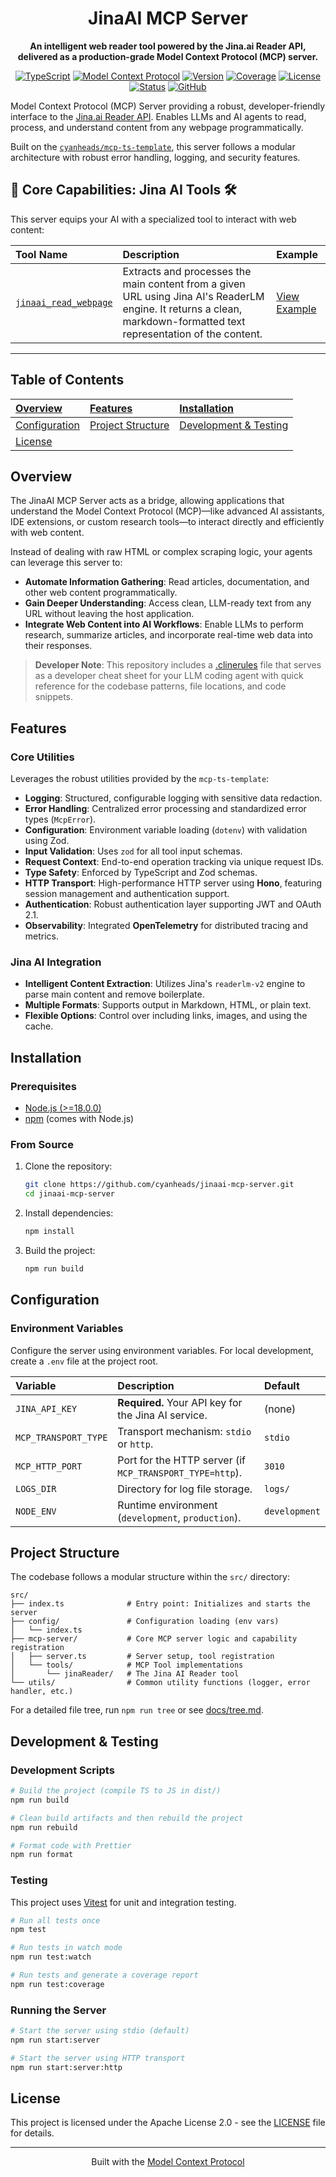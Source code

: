 <div align="center">

# JinaAI MCP Server

**An intelligent web reader tool powered by the Jina.ai Reader API, delivered as a production-grade Model Context Protocol (MCP) server.**

[![TypeScript](https://img.shields.io/badge/TypeScript-^5.8.3-blue.svg?style=flat-square)](https://www.typescriptlang.org/)
[![Model Context Protocol](https://img.shields.io/badge/MCP%20SDK-^1.17.1-green.svg?style=flat-square)](https://modelcontextprotocol.io/)
[![Version](https://img.shields.io/badge/Version-2.4-blue.svg?style=flat-square)](./CHANGELOG.md)
[![Coverage](https://img.shields.io/badge/Coverage-61.03%25-yellow?style=flat-square)](./vitest.config.ts)
[![License](https://img.shields.io/badge/License-Apache%202.0-blue.svg?style=flat-square)](https://opensource.org/licenses/Apache-2.0)
[![Status](https://img.shields.io/badge/Status-Stable-green.svg?style=flat-square)](https://github.com/cyanheads/jinaai-mcp-server/issues)
[![GitHub](https://img.shields.io/github/stars/cyanheads/jinaai-mcp-server?style=social)](https://github.com/cyanheads/jinaai-mcp-server)

</div>

Model Context Protocol (MCP) Server providing a robust, developer-friendly interface to the [Jina.ai Reader API](https://jina.ai/reader). Enables LLMs and AI agents to read, process, and understand content from any webpage programmatically.

Built on the [`cyanheads/mcp-ts-template`](https://github.com/cyanheads/mcp-ts-template), this server follows a modular architecture with robust error handling, logging, and security features.

## 🚀 Core Capabilities: Jina AI Tools 🛠️

This server equips your AI with a specialized tool to interact with web content:

| Tool Name | Description | Example |
| :--- | :--- | :--- |
| [`jinaai_read_webpage`](./src/mcp-server/tools/jinaReader/) | Extracts and processes the main content from a given URL using Jina AI's ReaderLM engine. It returns a clean, markdown-formatted text representation of the content. | [View Example](./docs/jinaai_read_webpage_example.md) |

---

## Table of Contents

| [Overview](#overview) | [Features](#features) | [Installation](#installation) |
| :--- | :--- | :--- |
| [Configuration](#configuration) | [Project Structure](#project-structure) | [Development & Testing](#development--testing) |
| [License](#license) | | |

## Overview

The JinaAI MCP Server acts as a bridge, allowing applications that understand the Model Context Protocol (MCP)—like advanced AI assistants, IDE extensions, or custom research tools—to interact directly and efficiently with web content.

Instead of dealing with raw HTML or complex scraping logic, your agents can leverage this server to:

- **Automate Information Gathering**: Read articles, documentation, and other web content programmatically.
- **Gain Deeper Understanding**: Access clean, LLM-ready text from any URL without leaving the host application.
- **Integrate Web Content into AI Workflows**: Enable LLMs to perform research, summarize articles, and incorporate real-time web data into their responses.

> **Developer Note**: This repository includes a [.clinerules](./.clinerules/clinerules.md) file that serves as a developer cheat sheet for your LLM coding agent with quick reference for the codebase patterns, file locations, and code snippets.

## Features

### Core Utilities

Leverages the robust utilities provided by the `mcp-ts-template`:

- **Logging**: Structured, configurable logging with sensitive data redaction.
- **Error Handling**: Centralized error processing and standardized error types (`McpError`).
- **Configuration**: Environment variable loading (`dotenv`) with validation using Zod.
- **Input Validation**: Uses `zod` for all tool input schemas.
- **Request Context**: End-to-end operation tracking via unique request IDs.
- **Type Safety**: Enforced by TypeScript and Zod schemas.
- **HTTP Transport**: High-performance HTTP server using **Hono**, featuring session management and authentication support.
- **Authentication**: Robust authentication layer supporting JWT and OAuth 2.1.
- **Observability**: Integrated **OpenTelemetry** for distributed tracing and metrics.

### Jina AI Integration

- **Intelligent Content Extraction**: Utilizes Jina's `readerlm-v2` engine to parse main content and remove boilerplate.
- **Multiple Formats**: Supports output in Markdown, HTML, or plain text.
- **Flexible Options**: Control over including links, images, and using the cache.

## Installation

### Prerequisites

- [Node.js (>=18.0.0)](https://nodejs.org/)
- [npm](https://www.npmjs.com/) (comes with Node.js)

### From Source

1.  Clone the repository:
    ```bash
    git clone https://github.com/cyanheads/jinaai-mcp-server.git
    cd jinaai-mcp-server
    ```
2.  Install dependencies:
    ```bash
    npm install
    ```
3.  Build the project:
    ```bash
    npm run build
    ```

## Configuration

### Environment Variables

Configure the server using environment variables. For local development, create a `.env` file at the project root.

| Variable | Description | Default |
| :--- | :--- | :--- |
| `JINA_API_KEY` | **Required.** Your API key for the Jina AI service. | (none) |
| `MCP_TRANSPORT_TYPE` | Transport mechanism: `stdio` or `http`. | `stdio` |
| `MCP_HTTP_PORT` | Port for the HTTP server (if `MCP_TRANSPORT_TYPE=http`). | `3010` |
| `LOGS_DIR` | Directory for log file storage. | `logs/` |
| `NODE_ENV` | Runtime environment (`development`, `production`). | `development` |

## Project Structure

The codebase follows a modular structure within the `src/` directory:

```
src/
├── index.ts              # Entry point: Initializes and starts the server
├── config/               # Configuration loading (env vars)
│   └── index.ts
├── mcp-server/           # Core MCP server logic and capability registration
│   ├── server.ts         # Server setup, tool registration
│   └── tools/            # MCP Tool implementations
│       └── jinaReader/   # The Jina AI Reader tool
└── utils/                # Common utility functions (logger, error handler, etc.)
```

For a detailed file tree, run `npm run tree` or see [docs/tree.md](docs/tree.md).

## Development & Testing

### Development Scripts

```bash
# Build the project (compile TS to JS in dist/)
npm run build

# Clean build artifacts and then rebuild the project
npm run rebuild

# Format code with Prettier
npm run format
```

### Testing

This project uses [Vitest](https://vitest.dev/) for unit and integration testing.

```bash
# Run all tests once
npm test

# Run tests in watch mode
npm run test:watch

# Run tests and generate a coverage report
npm run test:coverage
```

### Running the Server

```bash
# Start the server using stdio (default)
npm run start:server

# Start the server using HTTP transport
npm run start:server:http
```

## License

This project is licensed under the Apache License 2.0 - see the [LICENSE](LICENSE) file for details.

---

<div align="center">
Built with the <a href="https://modelcontextprotocol.io/">Model Context Protocol</a>
</div>
